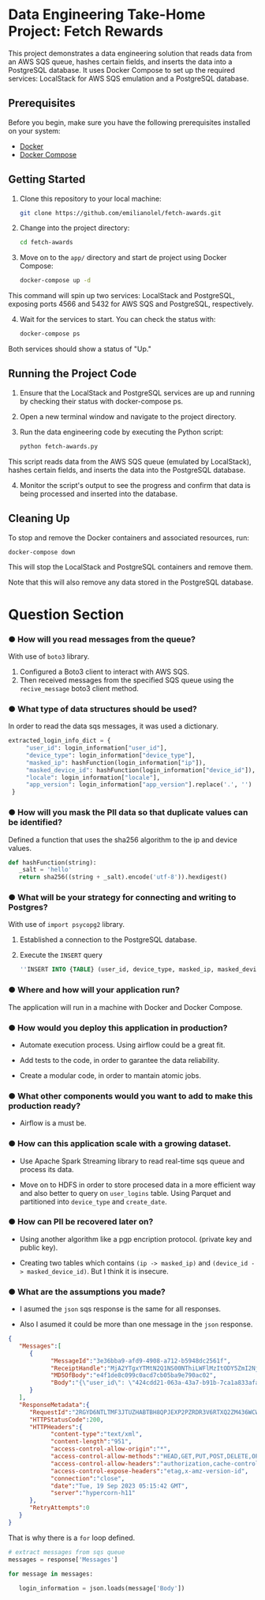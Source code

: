 # Data Engineering Take-Home Project: Fetch Rewards

This project demonstrates a data engineering solution that reads data from an AWS SQS queue, hashes certain fields, and inserts the data into a PostgreSQL database. It uses Docker Compose to set up the required services: LocalStack for AWS SQS emulation and a PostgreSQL database.

## Prerequisites

Before you begin, make sure you have the following prerequisites installed on your system:

- [Docker](https://www.docker.com/get-started)
- [Docker Compose](https://docs.docker.com/compose/install/)

## Getting Started

1. Clone this repository to your local machine:

   ```bash
   git clone https://github.com/emilianolel/fetch-awards.git
   ```

2. Change into the project directory:

   ```bash
   cd fetch-awards
   ```

3. Move on to the `app/` directory and start de project using Docker Compose:

   ```bash
   docker-compose up -d
   ```

This command will spin up two services: LocalStack and PostgreSQL, exposing ports 4566 and 5432 for AWS SQS and PostgreSQL, respectively.

4. Wait for the services to start. You can check the status with:

   ```bash
   docker-compose ps
   ```

Both services should show a status of "Up."

## Running the Project Code

1. Ensure that the LocalStack and PostgreSQL services are up and running by checking their status with docker-compose ps.

2. Open a new terminal window and navigate to the project directory.

3. Run the data engineering code by executing the Python script:

   ```bash
   python fetch-awards.py
   ```

This script reads data from the AWS SQS queue (emulated by LocalStack), hashes certain fields, and inserts the data into the PostgreSQL database.

4. Monitor the script's output to see the progress and confirm that data is being processed and inserted into the database.

## Cleaning Up
To stop and remove the Docker containers and associated resources, run:

   ```bash
   docker-compose down
   ```

This will stop the LocalStack and PostgreSQL containers and remove them. 

Note that this will also remove any data stored in the PostgreSQL database.

# Question Section

### ● How will you read messages from the queue?

   With use of `boto3` library. 

   1. Configured a Boto3 client to interact with AWS SQS.
   2. Then received messages from the specified SQS queue using the `recive_message` boto3 client method.

### ● What type of data structures should be used?

   In order to read the data sqs messages, it was used a dictionary.

   ```python
   extracted_login_info_dict = {
        "user_id": login_information["user_id"],
        "device_type": login_information["device_type"],
        "masked_ip": hashFunction(login_information["ip"]),
        "masked_device_id": hashFunction(login_information["device_id"]),
        "locale": login_information["locale"],
        "app_version": login_information["app_version"].replace('.', '')
    }
   ```

### ● How will you mask the PII data so that duplicate values can be identified?

   Defined a function that uses the sha256 algorithm to the ip and device values.

   ```python
   def hashFunction(string):
      _salt = 'hello'
      return sha256((string + _salt).encode('utf-8')).hexdigest()
   ```

### ● What will be your strategy for connecting and writing to Postgres?

   With use of `import psycopg2` library.

   1. Established a connection to the PostgreSQL database.
   
   2. Execute the `INSERT` query
      ```sql
      ''INSERT INTO {TABLE} (user_id, device_type, masked_ip, masked_device_id, locale, app_version, create_date) VALUES (CAST('{dictionary['user_id']}' AS VARCHAR(128)), CAST('{dictionary['device_type']}' AS VARCHAR(32)), CAST('{dictionary['masked_ip']}' AS VARCHAR(256)), CAST('{dictionary['masked_device_id']}' AS VARCHAR(256)), CAST('{dictionary['locale']}' AS VARCHAR(256)), CAST('{dictionary['app_version']}' AS INT), CURRENT_DATE);'''
      ```

### ● Where and how will your application run?
   
   The application will run in a machine with Docker and Docker Compose.

### ● How would you deploy this application in production?

   - Automate execution process. Using airflow could be a great fit.

   - Add tests to the code, in order to garantee the data reliability.

   - Create a modular code, in order to mantain atomic jobs.

### ● What other components would you want to add to make this production ready?

   - Airflow is a must be.

### ● How can this application scale with a growing dataset.

   - Use Apache Spark Streaming library to read real-time sqs queue and process its data.

   - Move on to HDFS in order to store procesed data in a more efficient way and also better to query on `user_logins` table. Using Parquet and partitioned into `device_type` and `create_date`.

### ● How can PII be recovered later on?

   - Using another algorithm like a pgp encription protocol. (private key and public key).

   - Creating two tables which contains `(ip -> masked_ip)` and `(device_id -> masked_device_id)`. But I think it is insecure.

### ● What are the assumptions you made?

   - I asumed the `json` sqs response is the same for all responses.

   - Also I asumed it could be more than one message in the `json` response.

   ```json
   {
      "Messages":[
         {
               "MessageId":"3e36bba9-afd9-4908-a712-b5948dc2561f",
               "ReceiptHandle":"MjA2YTgxYTMtN2Q1NS00NThiLWFlMzItODY5ZmI2NjIxZjVlIGFybjphd3M6c3FzOnVzLWVhc3QtMTowMDAwMDAwMDAwMDA6bG9naW4tcXVldWUgM2UzNmJiYTktYWZkOS00OTA4LWE3MTItYjU5NDhkYzI1NjFmIDE2OTUxMDA1NDIuMjg1MzM0Mw==",
               "MD5OfBody":"e4f1de8c099c0acd7cb05ba9e790ac02",
               "Body":"{\"user_id\": \"424cdd21-063a-43a7-b91b-7ca1a833afae\", \"app_version\": \"2.3.0\", \"device_type\": \"android\", \"ip\": \"199.172.111.135\", \"locale\": \"RU\", \"device_id\": \"593-47-5928\"}"
         }
      ],
      "ResponseMetadata":{
         "RequestId":"2RGYD6NTLTMF3JTUZHABTBH8QPJEXP2PZRDR3V6RTXQ2ZM436WCW",
         "HTTPStatusCode":200,
         "HTTPHeaders":{
               "content-type":"text/xml",
               "content-length":"951",
               "access-control-allow-origin":"*",
               "access-control-allow-methods":"HEAD,GET,PUT,POST,DELETE,OPTIONS,PATCH",
               "access-control-allow-headers":"authorization,cache-control,content-length,content-md5,content-type,etag,location,x-amz-acl,x-amz-content-sha256,x-amz-date,x-amz-request-id,x-amz-security-token,x-amz-tagging,x-amz-target,x-amz-user-agent,x-amz-version-id,x-amzn-requestid,x-localstack-target,amz-sdk-invocation-id,amz-sdk-request",
               "access-control-expose-headers":"etag,x-amz-version-id",
               "connection":"close",
               "date":"Tue, 19 Sep 2023 05:15:42 GMT",
               "server":"hypercorn-h11"
         },
         "RetryAttempts":0
      }
   }
   ```
   
   That is why there is a `for` loop defined.

   ```python
   # extract messages from sqs queue
   messages = response['Messages']

   for message in messages:
      
      login_information = json.loads(message['Body'])
   ```
